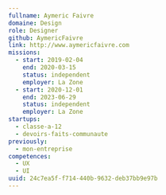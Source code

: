 ```yaml
---
fullname: Aymeric Faivre
domaine: Design
role: Designer
github: AymericFaivre
link: http://www.aymericfaivre.com
missions:
  - start: 2019-02-04
    end: 2020-03-15
    status: independent
    employer: La Zone
  - start: 2020-12-01
    end: 2023-06-29
    status: independent
    employer: La Zone
startups:
  - classe-a-12
  - devoirs-faits-communaute
previously:
  - mon-entreprise
competences:
  - UX
  - UI
uuid: 24c7ea5f-f714-440b-9632-deb37bb9e97b
---
```

